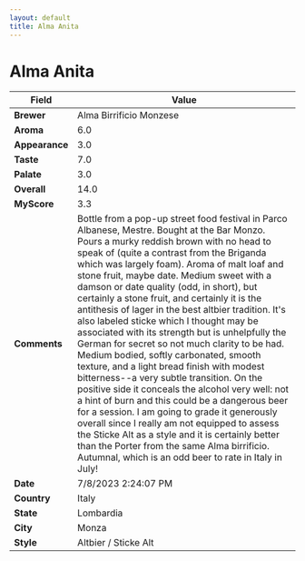 ```yaml
---
layout: default
title: Alma Anita
---
```


# Alma Anita

| Field         | Value                                                                                                   |
|---------------|---------------------------------------------------------------------------------------------------------|
| **Brewer**    | Alma Birrificio Monzese                                                                                        |
| **Aroma**     | 6.0                                                                                         |
| **Appearance**| 3.0                                                                                    |
| **Taste**     | 7.0                                                                                         |
| **Palate**    | 3.0                                                                                        |
| **Overall**   | 14.0                                                                                       |
| **MyScore**   | 3.3                                                                                       |
| **Comments**  | Bottle from a pop-up street food festival in Parco Albanese, Mestre. Bought at the Bar Monzo. Pours a murky reddish brown with no head to speak of (quite a contrast from the Briganda which was largely foam). Aroma of malt loaf and stone fruit, maybe date. Medium sweet with a damson or date quality (odd, in short), but certainly a stone fruit, and certainly it is the antithesis of lager in the best altbier tradition. It's also labeled sticke which I thought may be associated with its strength but is unhelpfully the German for secret so not much clarity to be had. Medium bodied, softly carbonated, smooth texture, and a light bread finish with modest bitterness--a very subtle transition. On the positive side it conceals the alcohol very well: not a hint of burn and this could be a dangerous beer for a session. I am going to grade it generously overall since I really am not equipped to assess the Sticke Alt as a style and it is certainly better than the Porter from the same Alma birrificio. Autumnal, which is an odd beer to rate in Italy in July!                                                                                      |
| **Date**      | 7/8/2023 2:24:07 PM                                                                                          |
| **Country**   | Italy                                                                                       |
| **State**     | Lombardia                                                                                         |
| **City**      | Monza                                                                                          |
| **Style**     | Altbier / Sticke Alt                                                                                         |

